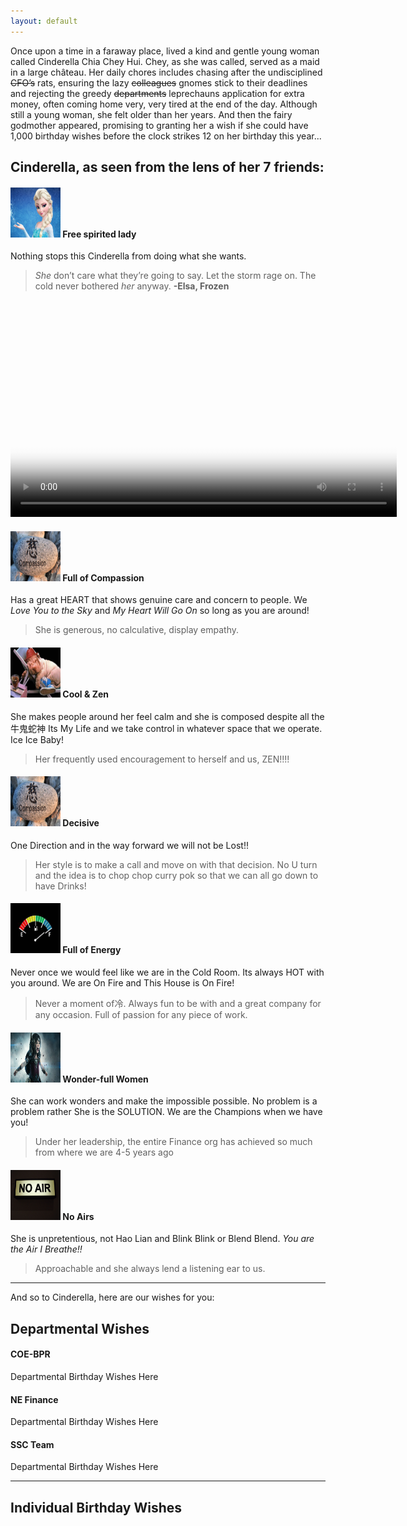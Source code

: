 ```yaml
---
layout: default
---
```


Once upon a time in a faraway place, lived a kind and gentle young woman called Cinderella Chia Chey Hui. Chey, as she was called, served as a maid in a large château. Her daily chores includes chasing after the undisciplined ~~CFO’s~~ rats, ensuring the lazy ~~colleagues~~ gnomes stick to their deadlines and rejecting the greedy ~~departments~~ leprechauns application for extra money, often coming home very, very tired at the end of the day. Although still a young woman, she felt older than her years. And then the fairy godmother appeared, promising to granting her a wish if she could have 1,000 birthday wishes before the clock strikes 12 on her birthday this year...


## Cinderella, as seen from the lens of her 7 friends:

#### <img src="https://raw.githubusercontent.com/projectcinderella/projectcinderella.github.io/master/assets/images/Elsa.jpg" alt="Example" width="80" height="80">     Free spirited lady   

Nothing stops this Cinderella from doing what she wants. 
> _She_ don’t care what they’re going to say. Let the storm rage on. The cold never bothered _her_ anyway.
**-Elsa, Frozen** 

<video poster="https://raw.githubusercontent.com/projectcinderella/projectcinderella.github.io/master/assets/chey/Opening.jpg" width="618" height="347" controls preload> 
    <source src="https://raw.githubusercontent.com/projectcinderella/projectcinderella.github.io/master/assets/chey/Dance.mp4" media="only screen and (min-device-width: 568px)"></source> 
    <source src="https://raw.githubusercontent.com/projectcinderella/projectcinderella.github.io/master/assets/chey/Dance.iphone5.mp4" media="only screen and (max-device-width: 568px)"></source> 
    <source src="https://raw.githubusercontent.com/projectcinderella/projectcinderella.github.io/master/assets/chey/Dance.webmhd.webm"></source> 
</video>

#### <img src="https://raw.githubusercontent.com/projectcinderella/projectcinderella.github.io/master/assets/images/Compassion.jpg" alt="Example" width="80" height="80"> Full of Compassion
Has a great HEART that shows genuine care and concern to people. We *Love You to the Sky* and *My Heart Will Go On* so long as you are around!
>She is generous, no calculative, display empathy.

#### <img src="https://raw.githubusercontent.com/projectcinderella/projectcinderella.github.io/master/assets/images/Zen 1.jpg" alt="Example" width="80" height="80"> Cool & Zen
She makes people around her feel calm and she is composed despite all the牛鬼蛇神
Its My Life and we take control in whatever space that we operate. Ice Ice Baby!
>Her frequently used encouragement to herself and us, ZEN!!!!

#### <img src="https://raw.githubusercontent.com/projectcinderella/projectcinderella.github.io/master/assets/images/Compassion.jpg" alt="Example" width="80" height="80"> Decisive
One Direction and in the way forward we will not be Lost!!
>Her style is to make a call and move on with that decision. No U turn and the idea is to chop chop curry pok so that we can all go down to have Drinks!

#### <img src="https://raw.githubusercontent.com/projectcinderella/projectcinderella.github.io/master/assets/images/Full of energy.jpg" alt="Example" width="80" height="80"> Full of Energy
Never once we would feel like we are in the Cold Room. Its always HOT with you around. We are On Fire and This House is On Fire!
>Never a moment of冷. Always fun to be with and a great company for any occasion. Full of passion for any piece of work.

#### <img src="https://raw.githubusercontent.com/projectcinderella/projectcinderella.github.io/master/assets/images/Wonder woman.jpg" alt="Example" width="80" height="80"> Wonder-full Women
She can work wonders and make the impossible possible. No problem is a problem rather She is the SOLUTION. We are the Champions when we have you!
> Under her leadership, the entire Finance org has achieved so much from where we are 4-5 years ago

#### <img src="https://raw.githubusercontent.com/projectcinderella/projectcinderella.github.io/master/assets/images/No airs.jpg" alt="Example" width="80" height="80"> No Airs
She is unpretentious, not Hao Lian and Blink Blink or Blend Blend. *You are the Air I Breathe!!*
> Approachable and she always lend a listening ear to us.

* * *

And so to Cinderella, here are our wishes for you:

## Departmental Wishes

#### COE-BPR
Departmental Birthday Wishes Here

#### NE Finance
Departmental Birthday Wishes Here

#### SSC Team
Departmental Birthday Wishes Here

* * *

## Individual Birthday Wishes

<div class="comments">
	<div id="disqus_thread"></div>
	<script type="text/javascript">

	    var disqus_shortname = 'https-ntuc255-github-io-chey-another-page-html';

	    (function() {
	        var dsq = document.createElement('script'); dsq.type = 'text/javascript'; dsq.async = true;
	        dsq.src = '//' + disqus_shortname + '.disqus.com/embed.js';
	        (document.getElementsByTagName('head')[0] || document.getElementsByTagName('body')[0]).appendChild(dsq);
	    })();

	</script>
	<noscript>Please enable JavaScript to view the <a href="http://disqus.com/?ref_noscript">comments powered by Disqus.</a></noscript>
</div>

